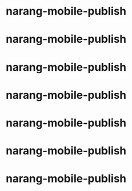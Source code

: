 # narang-mobile-publish
# narang-mobile-publish
# narang-mobile-publish
# narang-mobile-publish
# narang-mobile-publish
# narang-mobile-publish
# narang-mobile-publish
